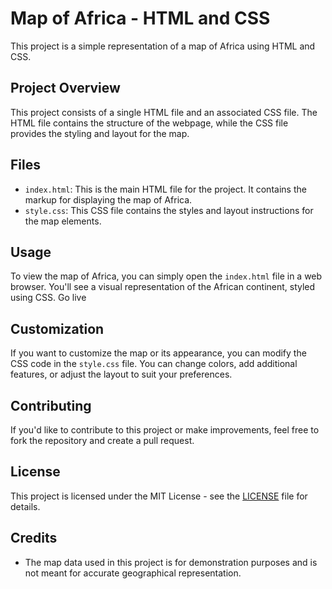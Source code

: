 # Map of Africa - HTML and CSS

This project is a simple representation of a map of Africa using HTML and CSS.

## Project Overview

This project consists of a single HTML file and an associated CSS file. The HTML file contains the structure of the webpage, while the CSS file provides the styling and layout for the map.

## Files

- `index.html`: This is the main HTML file for the project. It contains the markup for displaying the map of Africa.
- `style.css`: This CSS file contains the styles and layout instructions for the map elements.

## Usage

To view the map of Africa, you can simply open the `index.html` file in a web browser. You'll see a visual representation of the African continent, styled using CSS.
Go live

## Customization

If you want to customize the map or its appearance, you can modify the CSS code in the `style.css` file. You can change colors, add additional features, or adjust the layout to suit your preferences.

## Contributing

If you'd like to contribute to this project or make improvements, feel free to fork the repository and create a pull request.

## License

This project is licensed under the MIT License - see the [LICENSE](LICENSE) file for details.

## Credits

- The map data used in this project is for demonstration purposes and is not meant for accurate geographical representation.


